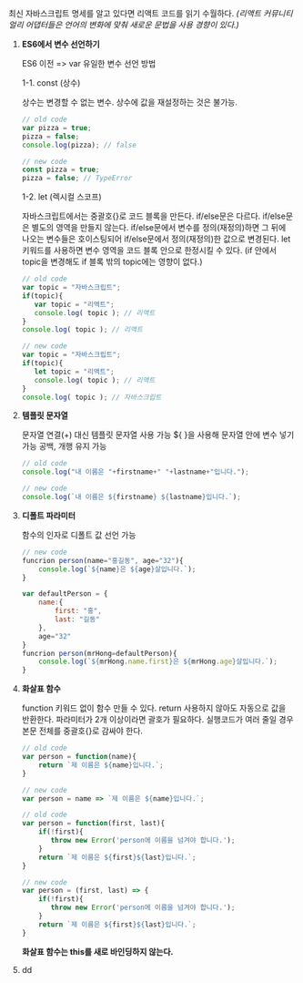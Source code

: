 최신 자바스크립트 명세를 알고 있다면 리액트 코드를 읽기 수월하다.
*(리액트 커뮤니티 얼리 어댑터들은 언어의 변화에 맞춰 새로운 문법을 사용 경향이 있다.)*

1. **ES6에서 변수 선언하기**

   ES6 이전 => var 유일한 변수 선언 방법

   1-1. const (상수)

   상수는 변경할 수 없는 변수. 상수에 값을 재설정하는 것은 불가능.

   ```javascript
   // old code
   var pizza = true;
   pizza = false;
   console.log(pizza); // false
   
   // new code
   const pizza = true;
   pizza = false; // TypeError
   ```

   1-2. let (렉시컬 스코프)

   자바스크립트에서는 중괄호{}로 코드 블록을 만든다.
   if/else문은 다르다. if/else문은 별도의 영역을 만들지 않는다.
   if/else문에서 변수를 정의(재정의)하면 그 뒤에 나오는 변수들은 호이스팅되어 if/else문에서 정의(재정의)한 값으로 변경된다.
   let 키워드를 사용하면 변수 영역을 코드 블록 안으로 한정시킬 수 있다.
   (if 안에서 topic을 변경해도 if 블록 밖의 topic에는 영향이 없다.)

   ```javascript
   // old code
   var topic = "자바스크립트";
   if(topic){
      var topic = "리액트";
      console.log( topic ); // 리액트
   }
   console.log( topic ); // 리액트
   
   // new code
   var topic = "자바스크립트";
   if(topic){
      let topic = "리액트";
      console.log( topic ); // 리액트
   }
   console.log( topic ); // 자바스크립트
   ```



2. **템플릿 문자열**

   문자열 연결(+) 대신 템플릿 문자열 사용 가능
   ${ }을 사용해 문자열 안에 변수 넣기 가능
   공백, 개행 유지 가능

   ````javascript
   // old code
   console.log("내 이름은 "+firstname+" "+lastname+"입니다.");
   
   // new code
   console.log(`내 이름은 ${firstname} ${lastname}입니다.`);
   ````

   

3. **디폴트 파라미터**

   함수의 인자로 디폴트 값 선언 가능

   ````javascript
   // new code
   funcrion person(name="홍길동", age="32"){
       console.log(`${name}은 ${age}살입니다.`);
   }
   
   var defaultPerson = {
       name:{
           first: "홍",
           last: "길동"
       },
       age="32"
   }
   funcrion person(mrHong=defaultPerson){
       console.log(`${mrHong.name.first}은 ${mrHong.age}살입니다.`);
   }
   
   ````

   

4. **화살표 함수**

   function 키워드 없이 함수 만들 수 있다.
   return 사용하지 않아도 자동으로 값을 반환한다.
   파라미터가 2개 이상이라면 괄호가 필요하다.
   실행코드가 여러 줄일 경우 본문 전체를 중괄호{}로 감싸야 한다.

   ````javascript
   // old code
   var person = function(name){
       return `제 이름은 ${name}입니다.`;
   }
   
   // new code
   var person = name => `제 이름은 ${name}입니다.`;
   
   // old code
   var person = function(first, last){
       if(!first){
          throw new Error('person에 이름을 넘겨야 합니다.');
       }
       return `제 이름은 ${first}${last}입니다.`;
   }
   
   // new code
   var person = (first, last) => {
       if(!first){
          throw new Error('person에 이름을 넘겨야 합니다.');
       }
       return `제 이름은 ${first}${last}입니다.`;
   }
   ````

   **화살표 함수는 this를 새로 바인딩하지 않는다.**

5. dd

